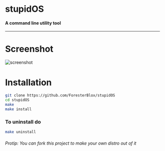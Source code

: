 # stupidOS

#### A command line utility tool

---

# Screenshot

![screenshot](https://cdn.discordapp.com/attachments/874275632907968534/934660940878741504/Screen_Shot_2565-01-23_at_11.07.56.png)

# Installation

```bash
git clone https://github.com/ForesterBlox/stupidOS
cd stupidOS
make
make install
```

### To uninstall do

```bash
make uninstall
```

###### Protip: You can fork this project to make your own distro out of it
